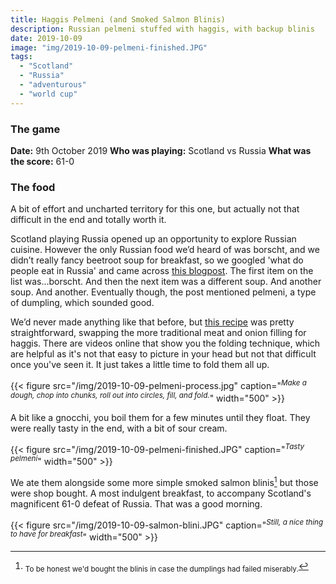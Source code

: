 ```yaml
---
title: Haggis Pelmeni (and Smoked Salmon Blinis)
description: Russian pelmeni stuffed with haggis, with backup blinis
date: 2019-10-09
image: "img/2019-10-09-pelmeni-finished.JPG"
tags:
  - "Scotland"
  - "Russia"
  - "adventurous"
  - "world cup"
---
```


### The game

**Date:** 9th October 2019
**Who was playing:** Scotland vs Russia
**What was the score:** 61-0

### The food

A bit of effort and uncharted territory for this one, but actually not that difficult in the end and totally worth it.

Scotland playing Russia opened up an opportunity to explore Russian cuisine. However the only Russian food we’d heard of was borscht, and we didn’t really fancy beetroot soup for breakfast, so we googled 'what do people eat in Russia' and came across [this blogpost](https://www.tripsavvy.com/traditional-russian-foods-4173498). The first item on the list was...borscht. And then the next item was a different soup. And another soup. And another. Eventually though, the post mentioned pelmeni, a type of dumpling, which sounded good.

We’d never made anything like that before, but [this recipe](https://www.olivemagazine.com/recipes/meat-and-poultry/pelmeni-russian-dumplings/) was pretty straightforward, swapping the more traditional meat and onion filling for haggis. There are videos online that show you the folding technique, which are helpful as it's not that easy to picture in your head but not that difficult once you've seen it. It just takes a little time to fold them all up.

{{< figure src="/img/2019-10-09-pelmeni-process.jpg" caption="<sup>*Make a dough, chop into chunks, roll out into circles, fill, and fold.*</sup>" width="500" >}}

A bit like a gnocchi, you boil them for a few minutes until they float. They were really tasty in the end, with a bit of sour cream.

{{< figure src="/img/2019-10-09-pelmeni-finished.JPG" caption="<sup>*Tasty pelmeni*</sup>" width="500" >}}

We ate them alongside some more simple smoked salmon blinis[^1] but those were shop bought. A most indulgent breakfast, to accompany Scotland's magnificent 61-0 defeat of Russia. That was a good morning.

{{< figure src="/img/2019-10-09-salmon-blini.JPG" caption="<sup>*Still, a nice thing to have for breakfast*</sup>" width="500" >}}

[^1]: <sub>To be honest we'd bought the blinis in case the dumplings had failed miserably.</sub>
